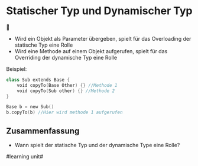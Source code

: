 # Statischer Typ und Dynamischer Typ
🚙

- Wird ein Objekt als Parameter übergeben, spielt für das Overloading der statische Typ eine Rolle
- Wird eine Methode auf einem Objekt aufgerufen, spielt für das Overriding der dynamische Typ eine Rolle


Beispiel:

```swift
class Sub extends Base {
	void copyTo(Base Other) {} //Methode 1
	void copyTo(Sub other) {} //Methode 2
}
```

```swift
Base b = new Sub()
b.copyTo(b) //Hier wird methode 1 aufgerufen
```


## Zusammenfassung
- Wann spielt der statische Typ und der dynamische Type eine Rolle?

#learning unit#